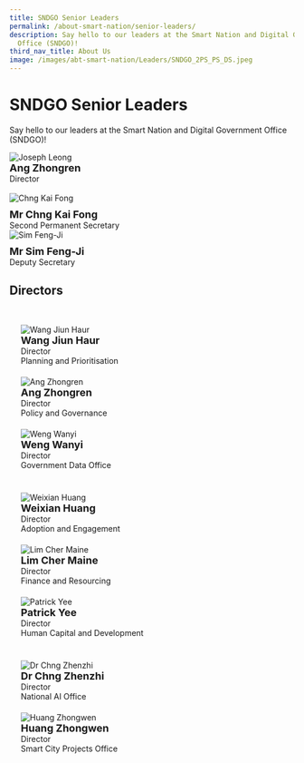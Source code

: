 ```yaml
---
title: SNDGO Senior Leaders
permalink: /about-smart-nation/senior-leaders/
description: Say hello to our leaders at the Smart Nation and Digital Government
  Office (SNDGO)!
third_nav_title: About Us
image: /images/abt-smart-nation/Leaders/SNDGO_2PS_PS_DS.jpeg
---
```

# SNDGO Senior Leaders

Say hello to our leaders at the Smart Nation and Digital Government Office (SNDGO)!

<div style="width:500px; display:flex;justify-content:left;"><img alt="Joseph Leong" src="/images/abt-smart-nation/Leaders/Joseph-Leong.jpg"></div>

<div style="font-size:18px"><b>Ang Zhongren</b></div>Director<br><br>

<div style="width:500px; display:flex;justify-content:left;"><img alt="Chng Kai Fong" src="/images/abt-smart-nation/Leaders/Chng-Kai-Fong.jpg"></div>

<div style="font-size:18px;padding: 10px 0px 0px 0px"><b>Mr Chng Kai Fong</b></div>Second Permanent Secretary<br>

<div style="width:500px; display:flex;justify-content:left;"><img alt="Sim Feng-Ji" src="/images/abt-smart-nation/Leaders/Sim-Feng-Ji.jpg"></div>

<div style="font-size:18px;padding: 10px 0px 0px 0px"><b>Mr Sim Feng-Ji</b></div>Deputy Secretary<br>


## Directors

<div class="row" style="padding: 20px 0px 0px 0px;">

<div class="col" style="padding: 10px 20px 10px 20px;"><img src="/images/abt-smart-nation/Leaders/Wang-Jiun-Haur-2.jpg" alt="Wang Jiun Haur"><br>
	
<div style="font-size:18px"><b>Wang Jiun Haur</b></div>Director<br>Planning and Prioritisation<br></div>

<div class="col" style="padding: 10px 20px 10px 20px;"><img src="/images/abt-smart-nation/Leaders/Zhong-Ren-2.jpg" alt="Ang Zhongren"><br>
	
<div style="font-size:18px"><b>Ang Zhongren</b></div>Director<br>Policy and Governance<br></div>
	
<div class="col" style="padding: 10px 20px 10px 20px;"><img src="/images/abt-smart-nation/Leaders/Weng-Wanyi-2.jpg" alt="Weng Wanyi"><br>
	
<div style="font-size:18px"><b>Weng Wanyi</b></div>Director<br>Government Data Office<br></div>

</div>

<div class="row" style="padding: 20px 0px 0px 0px;">

<div class="col" style="padding: 10px 20px 10px 20px;"><img src="/images/abt-smart-nation/Leaders/Weixian-2.jpg" alt="Weixian Huang"><br>
	
<div style="font-size:18px"><b>Weixian Huang</b></div>Director<br>Adoption and Engagement<br></div>
	
<div class="col" style="padding: 10px 20px 10px 20px;"><img src="/images/abt-smart-nation/Leaders/Cher-Maine-2.jpg" alt="Lim Cher Maine"><br>
	
<div style="font-size:18px"><b>Lim Cher Maine</b></div>Director<br>Finance and Resourcing<br></div>

<div class="col" style="padding: 10px 20px 10px 20px;"><img src="/images/abt-smart-nation/Leaders/Patrick-Yee-2.jpg" alt="Patrick Yee"><br>

<div style="font-size:18px"><b>Patrick Yee</b></div>Director<br>Human Capital and Development<br></div>

</div>

<div class="row" style="padding: 20px 0px 0px 0px;">		
	
<div class="col" style="padding: 10px 20px 10px 20px;"><img src="/images/abt-smart-nation/Leaders/Chng-Zhen-Zhi-2.jpg" alt="Dr Chng Zhenzhi"><br>
	
<div style="font-size:18px"><b>Dr Chng Zhenzhi</b></div>Director <br>National AI Office<br></div>


<div class="col" style="padding: 10px 20px 10px 20px;"><img src="/images/abt-smart-nation/Leaders/Zhong-Wen-2.jpg" alt="Huang Zhongwen"><br>
	
<div style="font-size:18px"><b>Huang Zhongwen</b></div>Director<br>Smart City Projects Office<br></div>

<div class="col" style="padding: 10px 20px 10px 20px;"><br></div>
	
</div>